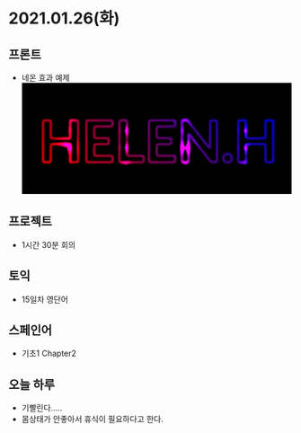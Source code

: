 # 2021.01.26(화)

## 프론트
- 네온 효과 예제
    ![화면](../img/20210126-1.png)

## 프로젝트
- 1시간 30분 회의

## 토익
- 15일차 영단어

## 스페인어
- 기초1 Chapter2

## 오늘 하루
- 기빨린다.....
- 몸상태가 안좋아서 휴식이 필요하다고 한다.